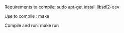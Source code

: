 
Requirements to compile:
  sudo apt-get install libsdl2-dev

Use to compile :
  make

Compile and run:
  make run
